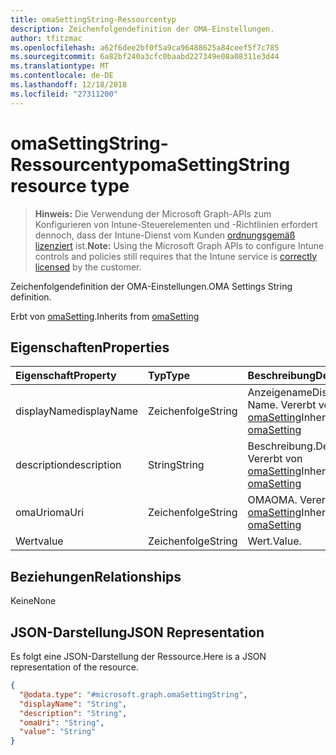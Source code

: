 ```yaml
---
title: omaSettingString-Ressourcentyp
description: Zeichenfolgendefinition der OMA-Einstellungen.
author: tfitzmac
ms.openlocfilehash: a62f6dee2bf0f5a9ca96488625a84ceef5f7c785
ms.sourcegitcommit: 6a82bf240a3cfc0baabd227349e08a08311e3d44
ms.translationtype: MT
ms.contentlocale: de-DE
ms.lasthandoff: 12/18/2018
ms.locfileid: "27311200"
---
```

# <a name="omasettingstring-resource-type"></a><span data-ttu-id="9f251-103">omaSettingString-Ressourcentyp</span><span class="sxs-lookup"><span data-stu-id="9f251-103">omaSettingString resource type</span></span>

> <span data-ttu-id="9f251-104">**Hinweis:** Die Verwendung der Microsoft Graph-APIs zum Konfigurieren von Intune-Steuerelementen und -Richtlinien erfordert dennoch, dass der Intune-Dienst vom Kunden [ordnungsgemäß lizenziert](https://go.microsoft.com/fwlink/?linkid=839381) ist.</span><span class="sxs-lookup"><span data-stu-id="9f251-104">**Note:** Using the Microsoft Graph APIs to configure Intune controls and policies still requires that the Intune service is [correctly licensed](https://go.microsoft.com/fwlink/?linkid=839381) by the customer.</span></span>

<span data-ttu-id="9f251-105">Zeichenfolgendefinition der OMA-Einstellungen.</span><span class="sxs-lookup"><span data-stu-id="9f251-105">OMA Settings String definition.</span></span>

<span data-ttu-id="9f251-106">Erbt von [omaSetting](../resources/intune-deviceconfig-omasetting.md).</span><span class="sxs-lookup"><span data-stu-id="9f251-106">Inherits from [omaSetting](../resources/intune-deviceconfig-omasetting.md)</span></span>

## <a name="properties"></a><span data-ttu-id="9f251-107">Eigenschaften</span><span class="sxs-lookup"><span data-stu-id="9f251-107">Properties</span></span>
|<span data-ttu-id="9f251-108">Eigenschaft</span><span class="sxs-lookup"><span data-stu-id="9f251-108">Property</span></span>|<span data-ttu-id="9f251-109">Typ</span><span class="sxs-lookup"><span data-stu-id="9f251-109">Type</span></span>|<span data-ttu-id="9f251-110">Beschreibung</span><span class="sxs-lookup"><span data-stu-id="9f251-110">Description</span></span>|
|:---|:---|:---|
|<span data-ttu-id="9f251-111">displayName</span><span class="sxs-lookup"><span data-stu-id="9f251-111">displayName</span></span>|<span data-ttu-id="9f251-112">Zeichenfolge</span><span class="sxs-lookup"><span data-stu-id="9f251-112">String</span></span>|<span data-ttu-id="9f251-113">Anzeigename</span><span class="sxs-lookup"><span data-stu-id="9f251-113">Display Name.</span></span> <span data-ttu-id="9f251-114">Vererbt von [omaSetting](../resources/intune-deviceconfig-omasetting.md)</span><span class="sxs-lookup"><span data-stu-id="9f251-114">Inherited from [omaSetting](../resources/intune-deviceconfig-omasetting.md)</span></span>|
|<span data-ttu-id="9f251-115">description</span><span class="sxs-lookup"><span data-stu-id="9f251-115">description</span></span>|<span data-ttu-id="9f251-116">String</span><span class="sxs-lookup"><span data-stu-id="9f251-116">String</span></span>|<span data-ttu-id="9f251-117">Beschreibung.</span><span class="sxs-lookup"><span data-stu-id="9f251-117">Description.</span></span> <span data-ttu-id="9f251-118">Vererbt von [omaSetting](../resources/intune-deviceconfig-omasetting.md)</span><span class="sxs-lookup"><span data-stu-id="9f251-118">Inherited from [omaSetting](../resources/intune-deviceconfig-omasetting.md)</span></span>|
|<span data-ttu-id="9f251-119">omaUri</span><span class="sxs-lookup"><span data-stu-id="9f251-119">omaUri</span></span>|<span data-ttu-id="9f251-120">Zeichenfolge</span><span class="sxs-lookup"><span data-stu-id="9f251-120">String</span></span>|<span data-ttu-id="9f251-121">OMA</span><span class="sxs-lookup"><span data-stu-id="9f251-121">OMA.</span></span> <span data-ttu-id="9f251-122">Vererbt von [omaSetting](../resources/intune-deviceconfig-omasetting.md)</span><span class="sxs-lookup"><span data-stu-id="9f251-122">Inherited from [omaSetting](../resources/intune-deviceconfig-omasetting.md)</span></span>|
|<span data-ttu-id="9f251-123">Wert</span><span class="sxs-lookup"><span data-stu-id="9f251-123">value</span></span>|<span data-ttu-id="9f251-124">Zeichenfolge</span><span class="sxs-lookup"><span data-stu-id="9f251-124">String</span></span>|<span data-ttu-id="9f251-125">Wert.</span><span class="sxs-lookup"><span data-stu-id="9f251-125">Value.</span></span>|

## <a name="relationships"></a><span data-ttu-id="9f251-126">Beziehungen</span><span class="sxs-lookup"><span data-stu-id="9f251-126">Relationships</span></span>
<span data-ttu-id="9f251-127">Keine</span><span class="sxs-lookup"><span data-stu-id="9f251-127">None</span></span>
## <a name="json-representation"></a><span data-ttu-id="9f251-128">JSON-Darstellung</span><span class="sxs-lookup"><span data-stu-id="9f251-128">JSON Representation</span></span>
<span data-ttu-id="9f251-129">Es folgt eine JSON-Darstellung der Ressource.</span><span class="sxs-lookup"><span data-stu-id="9f251-129">Here is a JSON representation of the resource.</span></span>
<!-- {
  "blockType": "resource",
  "@odata.type": "microsoft.graph.omaSettingString"
}
-->
``` json
{
  "@odata.type": "#microsoft.graph.omaSettingString",
  "displayName": "String",
  "description": "String",
  "omaUri": "String",
  "value": "String"
}
```



